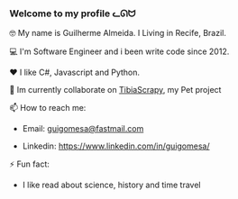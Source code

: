 ### Welcome to my profile ᓚᘏᗢ



🤓 My name is Guilherme Almeida. I Living in Recife, Brazil.


💻 I'm Software Engineer and i been write code since 2012. 



❤ I like C#, Javascript and Python. 


🔭 Im currently collaborate on [TibiaScrapy](https://github.com/guigomesa/ScrapyTibiaCSharp), my Pet project


📫 How to reach me:

- Email: guigomesa@fastmail.com
 
- Linkedin: https://www.linkedin.com/in/guigomesa/
 
 
 ⚡ Fun fact:
  - I like read about science, history and time travel


